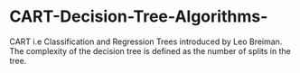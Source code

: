 # CART-Decision-Tree-Algorithms-
CART i.e Classification and Regression Trees introduced by Leo Breiman. The complexity of the decision tree is defined as  the number of splits in the tree.
